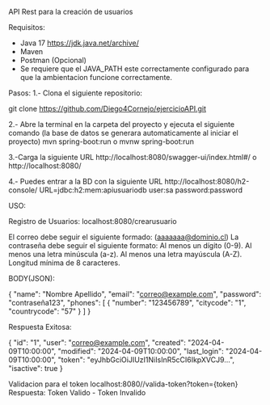 API Rest para la creación de usuarios

Requisitos:
- Java 17 https://jdk.java.net/archive/
- Maven 
- Postman (Opcional)
- Se requiere que el JAVA_PATH este correctamente configurado para que la ambientacion funcione correctamente.

Pasos:
1.- Clona el siguiente repositorio:

git clone https://github.com/Diego4Cornejo/ejercicioAPI.git

2.- Abre la terminal en la carpeta del proyecto y ejecuta el siguiente comando (la base de datos se generara automaticamente al iniciar el proyecto)
mvn spring-boot:run
o
mvnw spring-boot:run


3.-Carga la siguiente URL 
http://localhost:8080/swagger-ui/index.html#/
o
http://localhost:8080/

4.- Puedes entrar a la BD con la siguiente URL 
http://localhost:8080/h2-console/
URL=jdbc:h2:mem:apiusuariodb
user:sa
password:password

USO:

Registro de Usuarios:
localhost:8080/crearusuario

El correo debe seguir el siguiente formado: (aaaaaaa@dominio.cl)
La contraseña debe seguir el siguiente formato: 
Al menos un dígito (0-9).
Al menos una letra minúscula (a-z).
Al menos una letra mayúscula (A-Z).
Longitud mínima de 8 caracteres.

BODY(JSON):

{
  "name": "Nombre Apellido",
  "email": "correo@example.com",
  "password": "contraseña123",
  "phones": [
    {
      "number": "123456789",
      "citycode": "1",
      "countrycode": "57"
    }
  ]
}

Respuesta Exitosa: 

{
  "id": "1",
  "user": "correo@example.com",
  "created": "2024-04-09T10:00:00",
  "modified": "2024-04-09T10:00:00",
  "last_login": "2024-04-09T10:00:00",
  "token": "eyJhbGciOiJIUzI1NiIsInR5cCI6IkpXVCJ9...",
  "isactive": true
}

Validacion para el token 
localhost:8080//valida-token?token={token}
Respuesta: Token Valido - Token Invalido
